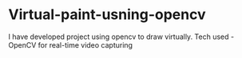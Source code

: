 # Virtual-paint-usning-opencv
I have developed project using opencv to draw virtually.
Tech used - OpenCV for real-time video capturing
